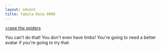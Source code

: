 ```yaml
---
layout: advent
title: Tabula Rasa 0008
---
```

[>rape the spiders](0007.html)

You can't do that! You don't even have limbs! You're going to need a better avatar if you're going to try that.